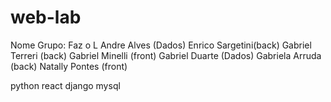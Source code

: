 # web-lab

Nome Grupo: Faz o L
Andre Alves (Dados)
Enrico Sargetini(back)
Gabriel Terreri (back)
Gabriel Minelli (front)
Gabriel Duarte (Dados)
Gabriela Arruda (back)
Natally Pontes (front)

python
react 
django 
mysql 
